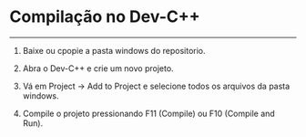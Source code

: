 # Compilação no Dev-C++
-------------------------------------------------------------------------------------------

1. Baixe ou cpopie a pasta windows do repositorio.

2. Abra o Dev-C++ e crie um novo projeto.

3. Vá em Project → Add to Project e selecione todos os arquivos da pasta windows.

4. Compile o projeto pressionando F11 (Compile) ou F10 (Compile and Run).